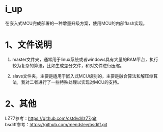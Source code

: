 # i_up
在嵌入式MCU完成部署的一种增量升级方案，使用MCU的内部flash实现。

# 1、文件说明
1. master文件夹，通常用于linux系统或者windows具有大量的RAM平台，执行较为复杂的算法，比如生成差分文件，和对文件进行压缩。

2. slave文件夹，主要是适用于嵌入式MCU级别的，主要是融合算法和解压缩算法，我对二者进行了一些特殊处理以实现对MCU的支持。

# 2、其他
LZ77参考：https://github.com/cstdvd/lz77.git  
bsdiff参考：https://github.com/mendsley/bsdiff.git


